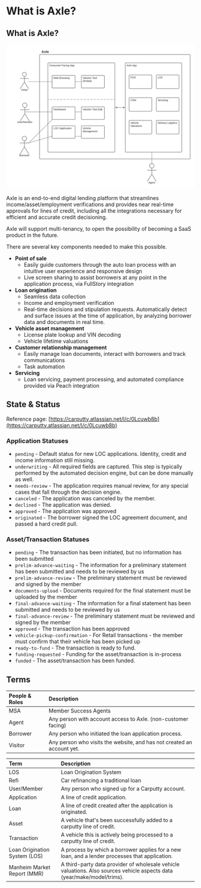 # What is Axle?

## What is Axle?

![](../.gitbook/assets/axle-system-environment.png)

Axle is an end-to-end digital lending platform that streamlines income/asset/employment verifications and provides near real-time approvals for lines of credit, including all the integrations necessary for efficient and accurate credit decisioning.

Axle will support multi-tenancy, to open the possibility of becoming a SaaS product in the future.

There are several key components needed to make this possible.

* **Point of sale**
  * Easily guide customers through the auto loan process with an intuitive user experience and responsive design
  * Live screen sharing to assist borrowers at any point in the application process, via FullStory integration
* **Loan origination**
  * Seamless data collection
  * Income and employment verification
  * Real-time decisions and stipulation requests. Automatically detect and surface issues at the time of application, by analyzing borrower data and documents in real time.
* **Vehicle asset management**
  * License plate lookup and VIN decoding
  * Vehicle lifetime valuations
* **Customer relationship management**
  * Easily manage loan documents, interact with borrowers and track communications
  * Task automation
* **Servicing**
  * Loan servicing, payment processing, and automated compliance provided via Peach integration

## State & Status

Reference page: [https://carputty.atlassian.net/l/c/0Lcuwb8b](https://carputty.atlassian.net/l/c/0Lcuwb8b)

### Application Statuses <a id="Application-Statuses"></a>

* `pending` - Default status for new LOC applications. Identity, credit and income information still missing.
* `underwriting` - All required fields are captured. This step is typically performed by the automated decision engine, but can be done manually as well.
* `needs-review` - The application requires manual review, for any special cases that fall through the decision engine.
* `canceled` - The application was canceled by the member.
* `declined` - The application was denied.
* `approved` - The application was approved
* `originated` - The borrower signed the LOC agreement document, and passed a hard credit pull.

### Asset/Transaction Statuses <a id="Asset/Transaction-Statuses"></a>

* `pending` - The transaction has been initiated, but no information has been submitted
* `prelim-advance-waiting` - The information for a preliminary statement has been submitted and needs to be reviewed by us
* `prelim-advance-review` - The preliminary statement must be reviewed and signed by the member
* `documents-upload` - Documents required for the final statement must be uploaded by the member
* `final-advance-waiting` - The information for a final statement has been submitted and needs to be reviewed by us
* `final-advance-review` - The preliminary statement must be reviewed and signed by the member
* `approved` - The transaction has been approved
* `vehicle-pickup-confirmation` - For Retail transactions - the member must confirm that their vehicle has been picked up
* `ready-to-fund` - The transaction is ready to fund.
* `funding-requested` - Funding for the asset/transaction is in-process
* `funded` - The asset/transaction has been funded.

## Terms

| People & Roles | Description |
| :--- | :--- |
| MSA | Member Success Agents |
| Agent | Any person with account access to Axle. \(non-customer facing\) |
| Borrower | Any person who initiated the loan application process. |
| Visitor | Any person who visits the website, and has not created an account yet. |

| Term | Description |
| :--- | :--- |
| LOS | Loan Origination System |
| Refi | Car refinancing a traditional loan |
| User/Member | Any person who signed up for a Carputty account. |
| Application | A line of credit application. |
| Loan | A line of credit created after the application is originated. |
| Asset | A vehicle that's been successfully added to a carputty line of credit. |
| Transaction | A vehicle this is actively being processed to a carputty line of credit. |
| Loan Origination System \(LOS\) | A process by which a borrower applies for a new loan, and a lender processes that application. |
| Manheim Market Report \(MMR\) | A third-party data provider of wholesale vehicle valuations. Also sources vehicle aspects data \(year/make/model/trims\). |

